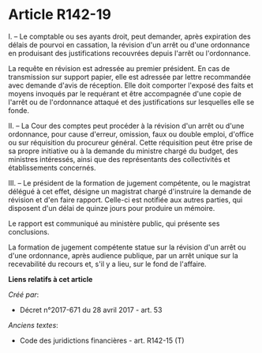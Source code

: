 # Article R142-19

I. – Le comptable ou ses ayants droit, peut demander, après expiration des délais de pourvoi en cassation, la révision d'un
arrêt ou d'une ordonnance en produisant des justifications recouvrées depuis l'arrêt ou l'ordonnance.

La requête en révision est adressée au premier président. En cas de transmission sur support papier, elle est adressée par
lettre recommandée avec demande d'avis de réception. Elle doit comporter l'exposé des faits et moyens invoqués par le
requérant et être accompagnée d'une copie de l'arrêt ou de l'ordonnance attaqué et des justifications sur lesquelles elle se
fonde.

II. – La Cour des comptes peut procéder à la révision d'un arrêt ou d'une ordonnance, pour cause d'erreur, omission, faux ou
double emploi, d'office ou sur réquisition du procureur général. Cette réquisition peut être prise de sa propre initiative ou
à la demande du ministre chargé du budget, des ministres intéressés, ainsi que des représentants des collectivités et
établissements concernés.

III. – Le président de la formation de jugement compétente, ou le magistrat délégué à cet effet, désigne un magistrat chargé
d'instruire la demande de révision et d'en faire rapport. Celle-ci est notifiée aux autres parties, qui disposent d'un délai
de quinze jours pour produire un mémoire.

Le rapport est communiqué au ministère public, qui présente ses conclusions.

La formation de jugement compétente statue sur la révision d'un arrêt ou d'une ordonnance, après audience publique, par un
arrêt unique sur la recevabilité du recours et, s'il y a lieu, sur le fond de l'affaire.

**Liens relatifs à cet article**

_Créé par_:

  - Décret n°2017-671 du 28 avril 2017 - art. 53

_Anciens textes_:

  - Code des juridictions financières - art. R142-15 (T)
